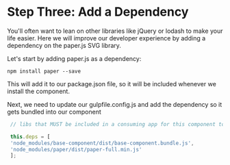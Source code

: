 # Step Three: Add a Dependency

You'll often want to lean on other libraries like jQuery or lodash to make your life easier.  Here we will improve our developer experience by adding a dependency on the paper.js SVG library.

Let's start by adding paper.js as a dependency:

`npm install paper --save`

This will add it to our package.json file, so it will be included whenever we install the component.

Next, we need to update our gulpfile.config.js and add the dependency so it gets bundled into our component

```js
 // libs that MUST be included in a consuming app for this component to work

 this.deps = [
 'node_modules/base-component/dist/base-component.bundle.js',
 'node_modules/paper/dist/paper-full.min.js'
 ];
```

